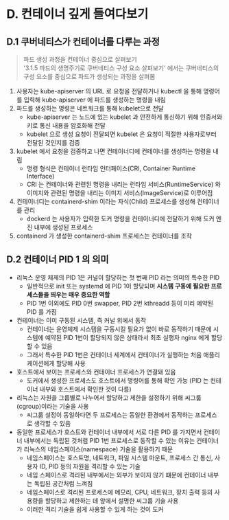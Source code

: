 # D. 컨테이너 깊게 들여다보기

## D.1 쿠버네티스가 컨테이너를 다루는 과정

> 파드 생성 과정을 컨테이너 중심으로 살펴보기  
> '3.1.5 파드의 생명주기로 쿠버네티스 구성 요소 살펴보기' 에서는 쿠버네티스의 구성 요소를 중심으로 파드가 생성되는 과정을 살펴봄

1. 사용자는 kube-apiserver 의 URL 로 요청을 전달하거나 kubectl 을 통해 명령어를 입력해 kube-apiserver 에 파드를 생성하는 명령을 내림
2. 파드를 생성하는 명령은 네트워크를 통해 kubelet으로 전달
   - kube-apiserver 는 노드에 있는 kubelet 과 안전하게 통신하기 위해 인증서와 키로 통신 내용을 암호화해 전달
   - kubelet 으로 생성 요청이 전달되면 kubelet 은 요청이 적절한 사용자로부터 전달된 것인지를 검증
3. kubelet 에서 요청을 검증하고 나면 컨테이너디에 컨테이너를 생성하는 명령을 내림
    - 명령 형식은 컨테이너 런타임 인터페이스(CRI, Container Runtime Interface)
    - CRI 는 컨테이너와 관련된 명령을 내리는 런타임 서비스(RuntimeService) 와 이미지와 관련된 명령을 내리는 이미지 서비스(ImageService)로 이루어짐
4. 컨테이너디는 containerd-shim 이라는 자식(Child) 프로세스를 생성해 컨테이너를 관리
    - dockerd 는 사용자가 입력한 도커 명령을 컨테이너디에 전달하기 위해 도커 엔진 내부에 생성된 프로세스
5. containerd 가 생성한 containerd-shim 프로세스는 컨테이너를 조작

## D.2 컨테이너 PID 1 의 의미

- 리눅스 운영 체제의 PID 1은 커널이 할당하는 첫 번째 PID 라는 의미의 특수한 PID
  - 일반적으로 init 또는 systemd 에 PID 1이 할당되며 **시스템 구동에 필요한 프로세스들을 띄우는 매우 중요한 역할**
  - PID 1번 이외에도 PID 0번 swapper, PID 2번 kthreadd 등이 미리 예약된 PID 를 가짐
- 컨테이너는 이미 구동된 시스템, 즉 커널 위에서 동작
  - 컨테이너는 운영체제 시스템을 구동시킬 필요가 없이 바로 동작하기 때문에 시스템에 예약된 PID 1번이 할당되지 않은 상태라서 최초 실행자 nginx 에게 할당할 수 있음
  - 그래서 특수한 PID 1번은 컨테이너 세계에서 컨테이너가 실행하는 처음 애플리케이션에게 할당해 사용
- 호스트에서 보이는 프로세스와 컨테이너 프로세스가 연결돼 있음
  - 도커에서 생성한 프로세스도 호스트에서 명령어를 통해 확인 가능 (PID 는 컨테이너 내부와 호스트에서 확인한 것이 다름)
- 리눅스는 자원을 그룹별로 나누어서 할당하고 제한을 설정하기 위해 씨그룹(cgroup)이라는 기술을 사용
  - 씨그룹 설정이 동일하다면 두 프로세스는 동일한 환경에서 동작하는 프로세스로 생각할 수 있음
- 동일한 프로세스가 호스트와 컨테이너 내부에서 서로 다른 PID 를 가지면서 컨테이너 내부에서는 독립된 것처럼 PID 1번 프로세스로 동작할 수 있는 이유는 컨테이너가 리눅스의 네임스페이스(namespace) 기술을 활용하기 때문
  - 네임스페이스는 호스트명, 네트워크, 파일 시스템 마운트, 프로세스 간 통신, 사용자 ID, PID 등의 자원을 격리할 수 있는 기술
  - 네임 스페이스로 격리된 내부에서는 외부가 보이지 않기 떄문에 컨테이너 내부는 독립된 공간처럼 느껴짐
  - 네임스페이스로 격리된 프로세스에 메모리, CPU, 네트워크, 장치 출력 등의 사용량을 할당하고 제한하는 데 앞에서 설명한 씨그룹 기술 사용
  - 이러한 격리 기술을 쉽게 사용할 수 있게 하는 것이 도커
